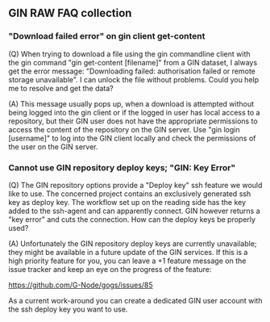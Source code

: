 ## GIN RAW FAQ collection

### "Download failed error" on gin client get-content

(Q) When trying to download a file using the gin commandline client with the gin command "gin get-content [filename]" from a GIN dataset, I always get the error message: "Downloading failed: authorisation failed or remote storage unavailable". I can unlock the file without problems. Could you help me to resolve and get the data?

(A) This message usually pops up, when a download is attempted without being logged into
the gin client or if the logged in user has local access to a repository, but their GIN
user does not have the appropriate permissions to access the content of the repository on 
the GIN server.
Use "gin login [username]" to log into the GIN client locally and check the permissions
of the user on the GIN server.

### Cannot use GIN repository deploy keys; "GIN: Key Error"

(Q)
The GIN repository options provide a "Deploy key" ssh feature
we would like to use. The concerned project contains an exclusively 
generated ssh key as deploy key. The workflow set up on the reading 
side has the key added to the ssh-agent and can apparently connect. 
GIN however returns a "key error" and cuts the connection. How can
the deploy keys be properly used?

(A)
Unfortunately the GIN repository deploy keys are currently 
unavailable; they might be available in a future update of
the GIN services. If this is a high priority feature for
you, you can leave a +1 feature message on the issue tracker
and keep an eye on the progress of the feature:

https://github.com/G-Node/gogs/issues/85

As a current work-around you can create a dedicated GIN
user account with the ssh deploy key you want to use.

